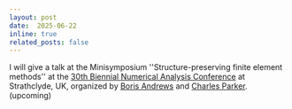 ```yaml
---
layout: post
date:  2025-06-22
inline: true
related_posts: false
---
```


I will give a talk at the Minisymposium ''Structure-preserving finite element methods'' at the [30th Biennial Numerical Analysis Conference](https://numericalanalysisconference.org.uk) at Strathclyde, UK, organized by [Boris Andrews](https://borisandrews.github.io) and [Charles Parker](https://sites.google.com/view/charlieparker2). (upcoming)